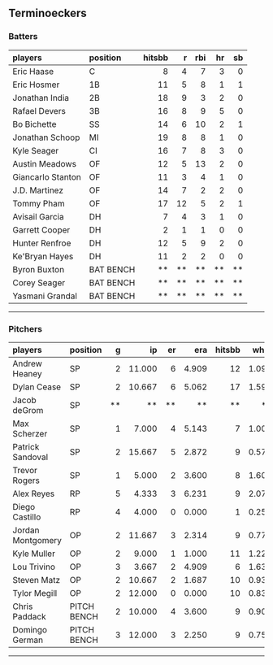 ## Terminoeckers

### Batters

 
|players           |position  | hitsbb|  r| rbi| hr| sb| 
|:-----------------|:---------|------:|--:|---:|--:|--:| 
|Eric Haase        |C         |      8|  4|   7|  3|  0| 
|Eric Hosmer       |1B        |     11|  5|   8|  1|  1| 
|Jonathan India    |2B        |     18|  9|   3|  2|  0| 
|Rafael Devers     |3B        |     16|  8|   9|  5|  0| 
|Bo Bichette       |SS        |     14|  6|  10|  2|  1| 
|Jonathan Schoop   |MI        |     19|  8|   8|  1|  0| 
|Kyle Seager       |CI        |     16|  7|   8|  3|  0| 
|Austin Meadows    |OF        |     12|  5|  13|  2|  0| 
|Giancarlo Stanton |OF        |     11|  3|   4|  1|  0| 
|J.D. Martinez     |OF        |     14|  7|   2|  2|  0| 
|Tommy Pham        |OF        |     17| 12|   5|  2|  1| 
|Avisail Garcia    |DH        |      7|  4|   3|  1|  0| 
|Garrett Cooper    |DH        |      2|  1|   1|  0|  0| 
|Hunter Renfroe    |DH        |     12|  5|   9|  2|  0| 
|Ke'Bryan Hayes    |DH        |     11|  2|   2|  0|  0| 
|Byron Buxton      |BAT BENCH |     **| **|  **| **| **| 
|Corey Seager      |BAT BENCH |     **| **|  **| **| **| 
|Yasmani Grandal   |BAT BENCH |     **| **|  **| **| **| 


* * *

### Pitchers

 
|players           |position    |  g|     ip| er|   era| hitsbb|  whip| so|  w| sv| 
|:-----------------|:-----------|--:|------:|--:|-----:|------:|-----:|--:|--:|--:| 
|Andrew Heaney     |SP          |  2| 11.000|  6| 4.909|     12| 1.091| 11|  1|  0| 
|Dylan Cease       |SP          |  2| 10.667|  6| 5.062|     17| 1.594| 15|  0|  0| 
|Jacob deGrom      |SP          | **|     **| **|    **|     **|    **| **| **| **| 
|Max Scherzer      |SP          |  1|  7.000|  4| 5.143|      7| 1.000|  8|  0|  0| 
|Patrick Sandoval  |SP          |  2| 15.667|  5| 2.872|      9| 0.574| 22|  1|  0| 
|Trevor Rogers     |SP          |  1|  5.000|  2| 3.600|      8| 1.600|  3|  0|  0| 
|Alex Reyes        |RP          |  5|  4.333|  3| 6.231|      9| 2.077|  4|  0|  3| 
|Diego Castillo    |RP          |  4|  4.000|  0| 0.000|      1| 0.250|  6|  0|  1| 
|Jordan Montgomery |OP          |  2| 11.667|  3| 2.314|      9| 0.771| 10|  0|  0| 
|Kyle Muller       |OP          |  2|  9.000|  1| 1.000|     11| 1.222|  6|  1|  0| 
|Lou Trivino       |OP          |  3|  3.667|  2| 4.909|      6| 1.636|  2|  0|  2| 
|Steven Matz       |OP          |  2| 10.667|  2| 1.687|     10| 0.937|  7|  1|  0| 
|Tylor Megill      |OP          |  2| 12.000|  0| 0.000|     10| 0.833|  7|  1|  0| 
|Chris Paddack     |PITCH BENCH |  2| 10.000|  4| 3.600|      9| 0.900|  3|  2|  0| 
|Domingo German    |PITCH BENCH |  3| 12.000|  3| 2.250|      9| 0.750| 15|  0|  0| 


* * *


